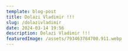 ```yaml
---
template: blog-post
title: Dolazi Vladimir !!!
slug: /dolazivladimir
date: 2024-03-14 19:56
description: Dolazi Vladimir !!!
featuredImage: /assets/793463784700.911.webp
---
```

<script async src="https://telegram.org/js/telegram-widget.js?22" data-telegram-post="russkydombelgrad/3966" data-width="100%"></script>